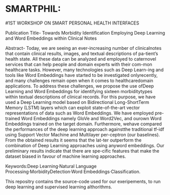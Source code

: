 # SMARTPHIL:
#1ST WORKSHOP ON SMART PERSONAL HEALTH INTERFACES

Publication Title-
Towards Morbidity Identification Employing Deep Learning and Word Embeddings within Clinical Notes

Abstract-
Today,  we  are  seeing  an  ever-increasing  number  of  clinicalnotes that contain clinical results, images, and textual descriptions of pa-tient’s health state. All these data can be analyzed and employed to caternovel services that can help people and domain experts with their com-mon healthcare tasks. However, many technologies such as Deep Learn-ing and tools like Word Embeddings have started to be investigated onlyrecently, and many challenges remain open when it comes to healthcaredomain applications. To address these challenges, we propose the use ofDeep Learning and Word Embeddings for identifying sixteen morbiditytypes  within  textual  descriptions  of  clinical  records. For this purpose, we have used a Deep Learning model based on Bidirectional Long-ShortTerm Memory (LSTM) layers which can exploit state-of-the-art vector representations of data such as Word Embeddings. We have employed pre-trained  Word  Embeddings namely GloVe and Word2Vec,  and  ourown Word Embeddings trained on the target domain. Furthermore, wehave compared the performances of the deep learning approach againstthe traditional tf-idf using Support Vector Machine and Multilayer per-ceptron (our baselines). From the obtained results it seems that the lat-ter outperform the combination of Deep Learning approaches using anyword embeddings. Our preliminary results indicate that there are spe-cific features that make the dataset biased in favour of machine learning approaches.

Keywords:Deep Learning·Natural Language Processing·MorbidityDetection·Word Embeddings·Classification.

This repositry contains the source-code used for our exeripements, to run deep learning and supervised learning althorithms. 
